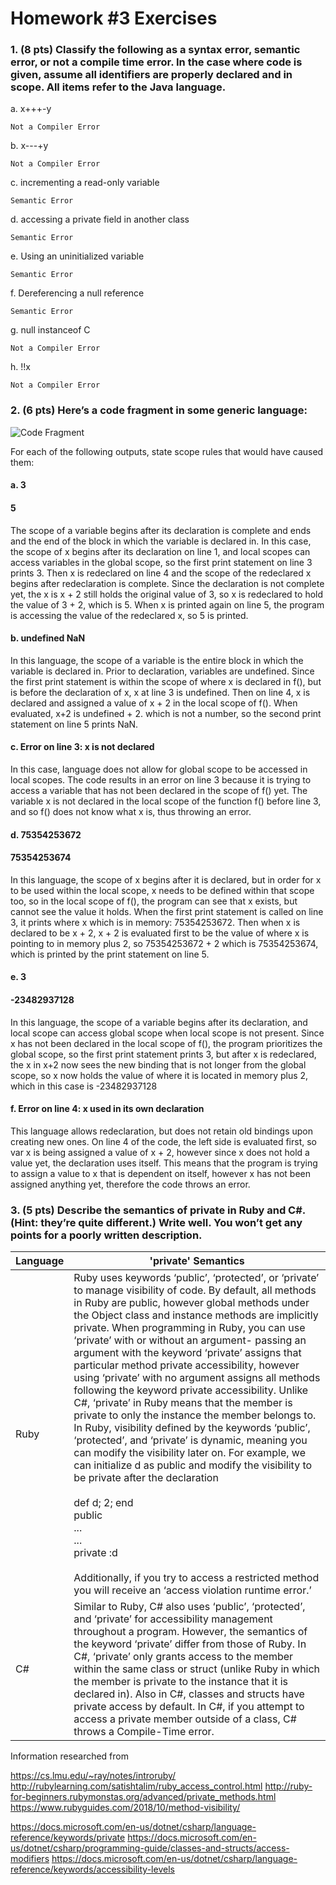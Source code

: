 # Homework #3 Exercises

### 1. (8 pts) Classify the following as a syntax error, semantic error, or not a compile time error. In the case where code is given, assume all identifiers are properly declared and in scope. All items refer to the Java language.

a. x+++-y   

    Not a Compiler Error

b. x---+y

    Not a Compiler Error

c. incrementing a read-only variable

    Semantic Error

d. accessing a private field in another class

    Semantic Error

e. Using an uninitialized variable

    Semantic Error

f. Dereferencing a null reference

    Semantic Error

g. null instanceof C

    Not a Compiler Error

h. !!x

    Not a Compiler Error


### 2. (6 pts) Here’s a code fragment in some generic language:


 ![Code Fragment](https://i.imgur.com/Lf4e6Xd.png)



For each of the following outputs, state scope rules that would have caused them:

#### a. 3
#### 5

The scope of a variable begins after its declaration is complete and ends and the end of the block in which the variable is declared in. In this case, the scope of x begins after its declaration on line 1, and local scopes can access variables in the global scope, so the first print statement on line 3 prints 3. Then x is redeclared on line 4 and the scope of the redeclared x begins after redeclaration is complete. Since the declaration is not complete yet, the x is x + 2 still holds the original value of 3, so x is redeclared to hold the value of 3 + 2, which is 5. When x is printed again on line 5, the program is accessing the value of the redeclared x, so 5 is printed.


#### b. undefined NaN

In this language, the scope of a variable is the entire block in which the variable is declared in. Prior to declaration, variables are undefined. Since the first print statement is within the scope of where x is declared in f(), but is before the declaration of x, x at line 3 is undefined. Then on line 4, x is declared and assigned a value of x + 2 in the local scope of f(). When evaluated, x+2 is undefined + 2. which is not a number, so the second print statement on line 5 prints NaN.


#### c. Error on line 3: x is not declared

In this case, language does not allow for global scope to be accessed in local scopes. The code results in an error on line 3 because it is trying to access a variable that has not been declared in the scope of f() yet. The variable x is not declared in the local scope of the function f() before line 3, and so f() does not know what x is, thus throwing an error.


#### d. 75354253672
#### 75354253674


In this language, the scope of x begins after it is declared, but in order for x to be used within the local scope, x needs to be defined within that scope too, so in the local scope of f(), the program can see that x exists, but cannot see the value it holds. When the first print statement is called on line 3, it prints where x which is in memory: 75354253672. Then when x is declared to be x + 2, x + 2 is evaluated first to be the value of where x is pointing to in memory plus 2, so 75354253672 + 2 which is 75354253674, which is printed by the print statement on line 5.


#### e. 3
#### -23482937128


  In this language, the scope of a variable begins after its declaration, and local scope can access global scope when local scope is not present. Since x has not been declared in the local scope of f(), the program prioritizes the global scope, so the first print statement prints 3, but after x is redeclared, the x in x+2 now sees the new binding that is not longer from the global scope, so x now holds the value of where it is located in memory plus 2, which in this case is -23482937128


#### f. Error on line 4: x used in its own declaration


This language allows redeclaration, but does not retain old bindings upon creating new ones. On line 4 of the code, the left side is evaluated first, so var x is being assigned a value of x + 2, however since x does not hold a value yet, the declaration uses itself. This means that the program is trying to assign a value to x that is dependent on itself, however x has not been assigned anything yet, therefore the code throws an error.



### 3. (5 pts) Describe the semantics of private in Ruby and C#. (Hint: they’re quite different.) Write well. You won’t get any points for a poorly written description.


| Language | 'private' Semantics |
| --- | --- |
| Ruby | Ruby uses keywords ‘public’, ‘protected’, or ‘private’ to manage visibility of code. By default, all methods in Ruby are public, however global methods under the Object class and instance methods are implicitly private. When programming in Ruby, you can use ‘private’ with or without an argument- passing an argument with the keyword ‘private’ assigns that particular method private accessibility, however using ‘private’ with no argument assigns all methods following the keyword private accessibility. Unlike C#, ‘private’ in Ruby means that the member is private to only the instance the member belongs to. In Ruby, visibility defined by the keywords ‘public’, ‘protected’, and ‘private’ is dynamic, meaning you can modify the visibility later on. For example, we can initialize d as public and modify the visibility to be private after the declaration <br> <br> def d; 2; end <br> public <br> ...<br> ... <br> private :d <br> <br> Additionally, if you try to access a restricted method you will receive an ‘access violation runtime error.’ |
| C# | Similar to Ruby, C# also uses ‘public’, ‘protected’, and ‘private’ for accessibility management throughout a program. However, the semantics of the keyword ‘private’ differ from those of Ruby. In C#, ‘private’ only grants access to the member within the same class or struct (unlike Ruby in which the member is private to the instance that it is declared in). Also in C#, classes and structs have private access by default. In C#, if you attempt to access a private member outside of a class, C# throws a Compile-Time error. |

Information researched from 

https://cs.lmu.edu/~ray/notes/introruby/
http://rubylearning.com/satishtalim/ruby_access_control.html
http://ruby-for-beginners.rubymonstas.org/advanced/private_methods.html
https://www.rubyguides.com/2018/10/method-visibility/

https://docs.microsoft.com/en-us/dotnet/csharp/language-reference/keywords/private
https://docs.microsoft.com/en-us/dotnet/csharp/programming-guide/classes-and-structs/access-modifiers
https://docs.microsoft.com/en-us/dotnet/csharp/language-reference/keywords/accessibility-levels
